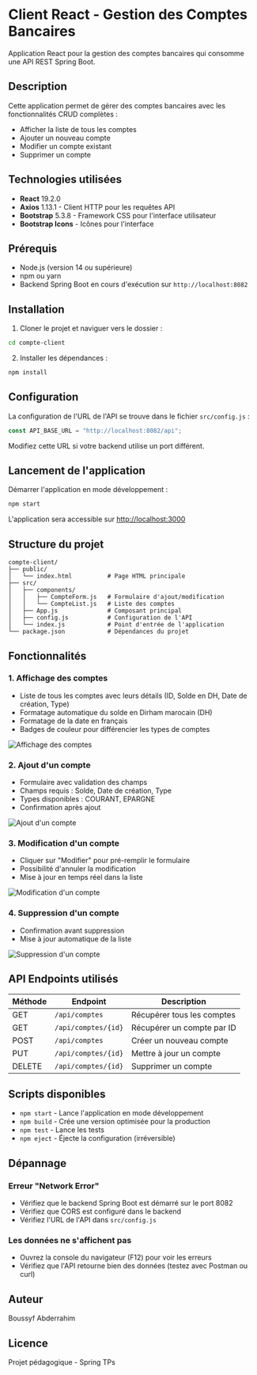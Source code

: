 # Client React - Gestion des Comptes Bancaires

Application React pour la gestion des comptes bancaires qui consomme une API REST Spring Boot.

## Description

Cette application permet de gérer des comptes bancaires avec les fonctionnalités CRUD complètes :
- Afficher la liste de tous les comptes
- Ajouter un nouveau compte
- Modifier un compte existant
- Supprimer un compte

## Technologies utilisées

- **React** 19.2.0
- **Axios** 1.13.1 - Client HTTP pour les requêtes API
- **Bootstrap** 5.3.8 - Framework CSS pour l'interface utilisateur
- **Bootstrap Icons** - Icônes pour l'interface

## Prérequis

- Node.js (version 14 ou supérieure)
- npm ou yarn
- Backend Spring Boot en cours d'exécution sur `http://localhost:8082`

## Installation

1. Cloner le projet et naviguer vers le dossier :
```bash
cd compte-client
```

2. Installer les dépendances :
```bash
npm install
```

## Configuration

La configuration de l'URL de l'API se trouve dans le fichier `src/config.js` :

```javascript
const API_BASE_URL = "http://localhost:8082/api";
```

Modifiez cette URL si votre backend utilise un port différent.

## Lancement de l'application

Démarrer l'application en mode développement :

```bash
npm start
```

L'application sera accessible sur [http://localhost:3000](http://localhost:3000)

## Structure du projet

```
compte-client/
├── public/
│   └── index.html          # Page HTML principale
├── src/
│   ├── components/
│   │   ├── CompteForm.js   # Formulaire d'ajout/modification
│   │   └── CompteList.js   # Liste des comptes
│   ├── App.js              # Composant principal
│   ├── config.js           # Configuration de l'API
│   └── index.js            # Point d'entrée de l'application
└── package.json            # Dépendances du projet
```

## Fonctionnalités

### 1. Affichage des comptes
- Liste de tous les comptes avec leurs détails (ID, Solde en DH, Date de création, Type)
- Formatage automatique du solde en Dirham marocain (DH)
- Formatage de la date en français
- Badges de couleur pour différencier les types de comptes


![Affichage des comptes](Screen/UI.png)



### 2. Ajout d'un compte
- Formulaire avec validation des champs
- Champs requis : Solde, Date de création, Type
- Types disponibles : COURANT, EPARGNE
- Confirmation après ajout


![Ajout d'un compte](Screen/Ajouter.png)






### 3. Modification d'un compte
- Cliquer sur "Modifier" pour pré-remplir le formulaire
- Possibilité d'annuler la modification
- Mise à jour en temps réel dans la liste


![Modification d'un compte](Screen/Modifier.png)





### 4. Suppression d'un compte
- Confirmation avant suppression
- Mise à jour automatique de la liste


![Suppression d'un compte](Screen/Supprimer.png)








## API Endpoints utilisés

| Méthode | Endpoint | Description |
|---------|----------|-------------|
| GET | `/api/comptes` | Récupérer tous les comptes |
| GET | `/api/comptes/{id}` | Récupérer un compte par ID |
| POST | `/api/comptes` | Créer un nouveau compte |
| PUT | `/api/comptes/{id}` | Mettre à jour un compte |
| DELETE | `/api/comptes/{id}` | Supprimer un compte |

## Scripts disponibles

- `npm start` - Lance l'application en mode développement
- `npm build` - Crée une version optimisée pour la production
- `npm test` - Lance les tests
- `npm eject` - Éjecte la configuration (irréversible)

## Dépannage

### Erreur "Network Error"
- Vérifiez que le backend Spring Boot est démarré sur le port 8082
- Vérifiez que CORS est configuré dans le backend
- Vérifiez l'URL de l'API dans `src/config.js`

### Les données ne s'affichent pas
- Ouvrez la console du navigateur (F12) pour voir les erreurs
- Vérifiez que l'API retourne bien des données (testez avec Postman ou curl)

## Auteur

Boussyf Abderrahim

## Licence

Projet pédagogique - Spring TPs
